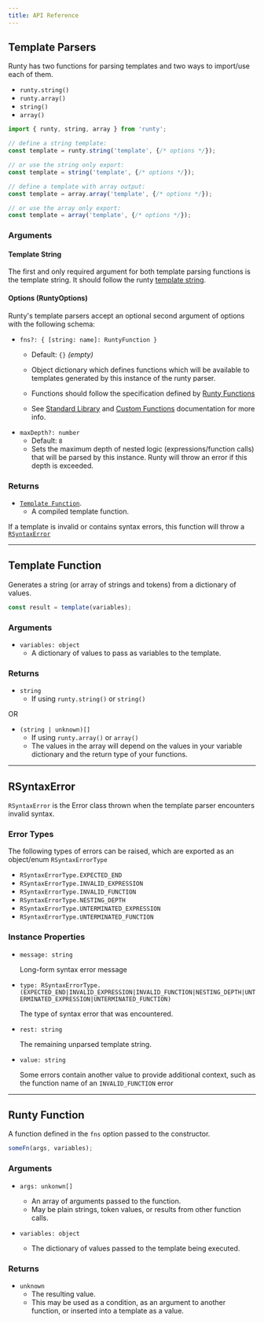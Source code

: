 ```yaml
---
title: API Reference
---
```


## Template Parsers

Runty has two functions for parsing templates and two ways to import/use each of them. 

* `runty.string()`
* `runty.array()`
* `string()`
* `array()`

```javascript
import { runty, string, array } from 'runty';

// define a string template:
const template = runty.string('template', {/* options */});

// or use the string only export:
const template = string('template', {/* options */});

// define a template with array output:
const template = array.array('template', {/* options */});

// or use the array only export:
const template = array('template', {/* options */});
```

### Arguments

#### Template String

The first and only required argument for both template parsing functions is the template string. It should follow the runty [template string](syntax.md).

#### Options (RuntyOptions)

Runty's template parsers accept an optional second argument of options with the following schema:

*   `fns?: { [string: name]: RuntyFunction }`
    * Default: `{}` *(empty)*
    * Object dictionary which defines functions which will be available to templates generated by this instance of the runty parser.
    * Functions should follow the specification defined by [Runty Functions](#runty-function)

    * See [Standard Library](fns.md) and [Custom Functions](custom-fns.md) documentation for more info.
*   `maxDepth?: number`
    * Default: `8`
    * Sets the maximum depth of nested logic (expressions/function calls) that will be parsed by this instance. Runty will throw an error if this depth is exceeded.

### Returns

*   [`Template Function`](#template-function).
    * A compiled template function.

If a template is invalid or contains syntax errors, this function will throw a [`RSyntaxError`](#rsyntaxerror)

------

## Template Function

Generates a string (or array of strings and tokens) from a dictionary of values.

```javascript
const result = template(variables);
```

### Arguments

*   `variables: object`
    * A dictionary of values to pass as variables to the template.

### Returns

*   `string`
    * If using `runty.string()` or `string()`

OR

*   `(string | unknown)[]`
    * If using `runty.array()` or `array()`
    * The values in the array will depend on the values in your variable dictionary and the return type of your functions.

------

## RSyntaxError

`RSyntaxError` is the Error class thrown when the template parser encounters invalid syntax.

### Error Types

The following types of errors can be raised, which are exported as an object/enum `RSyntaxErrorType`

* `RSyntaxErrorType.EXPECTED_END`
* `RSyntaxErrorType.INVALID_EXPRESSION`
* `RSyntaxErrorType.INVALID_FUNCTION`
* `RSyntaxErrorType.NESTING_DEPTH`
* `RSyntaxErrorType.UNTERMINATED_EXPRESSION`
* `RSyntaxErrorType.UNTERMINATED_FUNCTION`

### Instance Properties

*   `message: string`

    Long-form syntax error message

*   `type: RSyntaxErrorType.(EXPECTED_END|INVALID_EXPRESSION|INVALID_FUNCTION|NESTING_DEPTH|UNTERMINATED_EXPRESSION|UNTERMINATED_FUNCTION)`

    The type of syntax error that was encountered.

*   `rest: string`

    The remaining unparsed template string.

*   `value: string`

    Some errors contain another value to provide additional context, such as the function name of an `INVALID_FUNCTION` error

-------

## Runty Function

A function defined in the `fns` option passed to the constructor.

```javascript
someFn(args, variables);
```

### Arguments

*   `args: unkonwn[]`
    * An array of arguments passed to the function.
    * May be plain strings, token values, or results from other function calls.

*   `variables: object`
    * The dictionary of values passed to the template being executed.

### Returns

*   `unknown`
    * The resulting value.
    * This may be used as a condition, as an argument to another function, or inserted into a template as a value.
